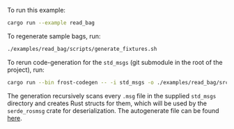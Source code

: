 
To run this example:
```bash
cargo run --example read_bag
```

To regenerate sample bags, run:
```bash
./examples/read_bag/scripts/generate_fixtures.sh
```

To rerun code-generation for the `std_msgs` (git submodule in the root of the project), run:
```bash
cargo run --bin frost-codegen -- -i std_msgs -o ./examples/read_bag/src/msgs.rs
```

The generation recursively scans every `.msg` file in the supplied `std_msgs` directory and creates Rust structs for them, which will be used by the `serde_rosmsg` crate for deserialization. 
The autogenerate file can be found [here](src/msgs.rs). 